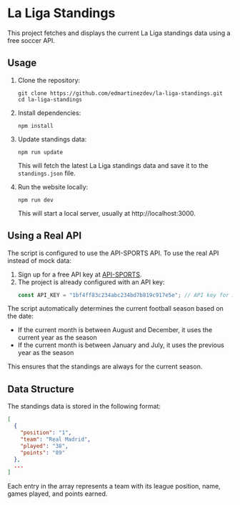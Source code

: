 # La Liga Standings

This project fetches and displays the current La Liga standings data using a free soccer API.

## Usage

1. Clone the repository:
   ```
   git clone https://github.com/edmartinezdev/la-liga-standings.git
   cd la-liga-standings
   ```

2. Install dependencies:
   ```
   npm install
   ```

3. Update standings data:
   ```
   npm run update
   ```
   This will fetch the latest La Liga standings data and save it to the `standings.json` file.

4. Run the website locally:
   ```
   npm run dev
   ```
   This will start a local server, usually at http://localhost:3000.

## Using a Real API

The script is configured to use the API-SPORTS API. To use the real API instead of mock data:

1. Sign up for a free API key at [API-SPORTS](https://api-sports.io/).
2. The project is already configured with an API key:
   ```javascript
   const API_KEY = "1bf4ff83c234abc234bd7b819c917e5e"; // API key for API-SPORTS
   ```

The script automatically determines the current football season based on the date:
- If the current month is between August and December, it uses the current year as the season
- If the current month is between January and July, it uses the previous year as the season

This ensures that the standings are always for the current season.

## Data Structure

The standings data is stored in the following format:

```json
[
  {
    "position": "1",
    "team": "Real Madrid",
    "played": "38",
    "points": "89"
  },
  ...
]
```

Each entry in the array represents a team with its league position, name, games played, and points earned.